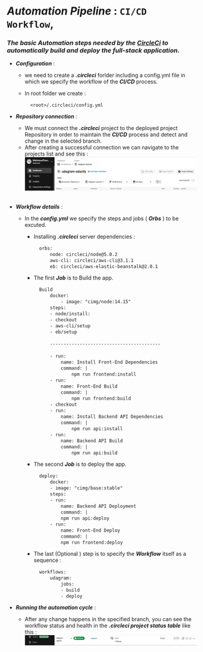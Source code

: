 # _Automation Pipeline_ : `CI/CD Workflow`,
### _The basic **_Automation_** steps needed by the **[CircleCi](https://circleci.com/)** to automatically build and deploy the full-stack application_.

- _**Configuration**_ :
    - we need to create a **_.circleci_** forlder including a config.yml file in which we specify the workflow of the **_CI/CD_** process. 
    - In root folder we create :
        
            <root>/.circleci/config.yml

- _**Repository connection**_ :
    - We must connect the **_.circleci_** project to the deployed project Repository in order to maintain the **_CI/CD_** process and detect and change in the selected branch.
    - After creating a successful connection we can navigate to the projects list and see this :
![Alt text](../images/Screenshot%202023-03-05%20171602.png)
    
    <br>

- _**Workflow details**_ :
    - In the **_config.yml_** we specify the steps and jobs ( **_Orbs_** ) to be excuted.
        - Installing **_.circleci_** server dependencies :

                orbs:
                    node: circleci/node@5.0.2
                    aws-cli: circleci/aws-cli@3.1.1
                    eb: circleci/aws-elastic-beanstalk@2.0.1
        - The first **_Job_** is to Build the app.

                Build
                    docker:
                        - image: "cimg/node:14.15"
                    steps:
                    - node/install:
                    - checkout
                    - aws-cli/setup
                    - eb/setup

                    -----------------------------------------

                    - run:
                        name: Install Front-End Dependencies
                        command: |
                            npm run frontend:install
                    - run:
                        name: Front-End Build
                        command: |
                            npm run frontend:build
                    - checkout
                    - run:
                        name: Install Backend API Dependencies
                        command: |
                            npm run api:install
                    - run:
                        name: Backend API Build
                        command: |
                            npm run api:build
            
        - The second **_Job_** is to deploy the app.

                deploy:
                    docker:
                    - image: "cimg/base:stable"
                    steps:
                    - run:
                        name: Backend API Deployment
                        command: |
                        npm run api:deploy
                    - run:
                        name: Front-End Deploy
                        command: |
                        npm run frontend:deploy
        
        - The last (Optional ) step is to specify the **_Workflow_** itself as a sequence :

                workflows:
                    udagram:
                        jobs:
                        - build
                        - deploy

- _**Running the automation cycle**_ :
    - After any change happens in the specified branch, you can see the workflow status and health in the **_.circleci project status table_** like this :
![Alt text](../images/Screenshot%202023-03-05%20171455.png)